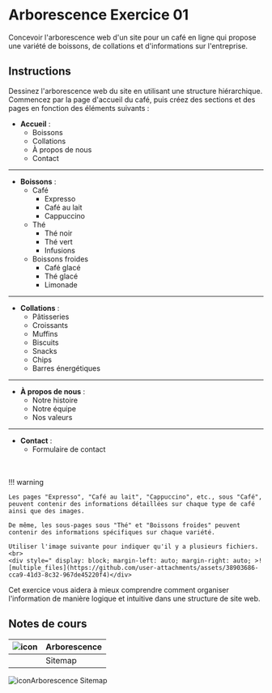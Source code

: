 # Arborescence Exercice 01

Concevoir l'arborescence web d'un site pour un café en ligne qui propose une variété de boissons, de collations et d'informations sur l'entreprise.

## Instructions

Dessinez l'arborescence web du site en utilisant une structure hiérarchique. Commencez par la page d'accueil du café, puis créez des sections et des pages en fonction des éléments suivants :

- **Accueil** :
    - Boissons
    - Collations
    - À propos de nous
    - Contact
---
- **Boissons** :
    - Café
        - Expresso
        - Café au lait
        - Cappuccino
    - Thé
        - Thé noir
        - Thé vert
        - Infusions
    - Boissons froides
        - Café glacé
        - Thé glacé
        - Limonade
---
- **Collations** :
    - Pâtisseries
    - Croissants
    - Muffins
    - Biscuits
    - Snacks
    - Chips
    - Barres énergétiques
---
- **À propos de nous** :
    - Notre histoire
    - Notre équipe
    - Nos valeurs
---
- **Contact** :
    - Formulaire de contact
<br>
<br>
!!! warning

    Les pages "Expresso", "Café au lait", "Cappuccino", etc., sous "Café", peuvent contenir des informations détaillées sur chaque type de café ainsi que des images.

    De même, les sous-pages sous "Thé" et "Boissons froides" peuvent contenir des informations spécifiques sur chaque variété.

    Utiliser l'image suivante pour indiquer qu'il y a plusieurs fichiers.<br>
    <div style=" display: block; margin-left: auto; margin-right: auto; >![multiple_files](https://github.com/user-attachments/assets/38903686-cca9-41d3-8c32-967de45220f4)</div>


Cet exercice vous aidera à mieux comprendre comment organiser l'information de manière logique et intuitive dans une structure de site web.

## Notes de cours

| ![icon](https://github.com/user-attachments/assets/ec332313-d76b-42e2-ae95-01ca1c7a2f70)   | Arborescence   |
| ------------------------------------------------------------------------------------------ | ----------- |
|    | Sitemap  |

![icon](https://github.com/user-attachments/assets/ec332313-d76b-42e2-ae95-01ca1c7a2f70)Arborescence 
Sitemap

